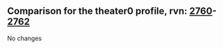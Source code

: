 ## Comparison for the theater0 profile, rvn: [2760](https://github.com/PRO100KatYT/FortniteProfileRevisions/tree/main/profiles/theater0/2760%20theater0.json)-[2762](https://github.com/PRO100KatYT/FortniteProfileRevisions/tree/main/profiles/theater0/2762%20theater0.json)

No changes
